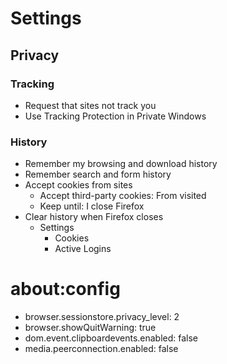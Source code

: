 #   Settings

##   Privacy

### Tracking

*   Request that sites not track you
*   Use Tracking Protection in Private Windows

### History

*   Remember my browsing and download history
*   Remember search and form history
*   Accept cookies from sites
    *   Accept third-party cookies: From visited
    *   Keep until: I close Firefox
*   Clear history when Firefox closes
    *   Settings
        *   Cookies
        *   Active Logins

#   about:config

*   browser.sessionstore.privacy_level: 2
*   browser.showQuitWarning: true
*   dom.event.clipboardevents.enabled: false
*   media.peerconnection.enabled: false
